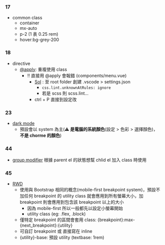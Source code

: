 ### 17

- common class
  - container
  - mx-auto
  - p-2 (1 表 0.25 rem)
  - hover:bg-grey-200

### 18

- directive
  - [@apply](https://tailwindcss.com/docs/reusing-styles#extracting-classes-with-apply): 重複使用 class
    - !! 直接用 @apply 會報錯 (components/menu.vue)
      - [Sol](https://github.com/tailwindlabs/tailwindcss/discussions/5258) : 至 root folder 創建 .vscode > settings.json
        - `css.lint.unknownAtRules: ignore`
        - 若是 scss 則 scss.lint...
      - ctrl + P 直接到設定改

### 23

- [dark mode](https://tailwindcss.com/docs/dark-mode)
  - 預設會以 system 為主(**⚠️ 是電腦的系統顏色**(設定 > 色彩 > 選擇顏色)，**不是 chorme 的顏色**)

### 44

- [group modifier](https://tailwindcss.com/docs/hover-focus-and-other-states#styling-based-on-parent-state) 根據 parent el 的狀態想幫 chlid el 加入 class 時使用

### 45

- [RWD](https://tailwindcss.com/docs/responsive-design#targeting-a-breakpoint-range)
  - 使用與 Bootstrap 相同的概念(mobile-first breakpoint system)，預設不加任何 breakpoint 的 utility class 就會應用到所有螢幕大小，加 breakpoint 則會應用到包含該 breakpoint 以上的大小
    - 因為 mobile-first 所以一般都先以設定小螢幕開始
    - utility class (eg: .flex, .block)
  - 僅特定 breakpoint 的區間會套用 class: {breakpoint}:max-{next_breakpoint}:{utility}
  - 可自訂 breakpoint 或 直接寫在 inline
  - {utility}-base: 預設 utility (textbase: 1rem)
